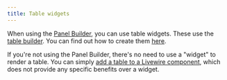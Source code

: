 ```yaml
---
title: Table widgets
---
```


When using the [Panel Builder](../panels), you can use table widgets. These use the [table builder](../tables). You can find out how to create them [here](../panels/dashboard#table-widgets).

If you're not using the Panel Builder, there's no need to use a "widget" to render a table. You can simply [add a table to a Livewire component](../tables/adding-a-table-to-a-livewire-component), which does not provide any specific benefits over a widget.
